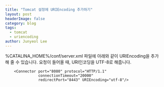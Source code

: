 ```yaml
---
title: "Tomcat 설정에 URIEncoding 추가하기"
layout: post
headerImage: false
category: blog
tags:
  - tomcat
  - uriencoding
author: Junyeol Lee
---
```


%CATALINA_HOME%/conf/server.xml 파일에 아래와 같이 URIEncoding을 추가해 줄 수 있습니다.
요청이 들어올 때, URI인코딩을 UTF-8로 해줍니다.

```
    <Connector port="8080" protocol="HTTP/1.1"
               connectionTimeout="20000"
               redirectPort="8443" URIEncoding="utf-8"/>
```


